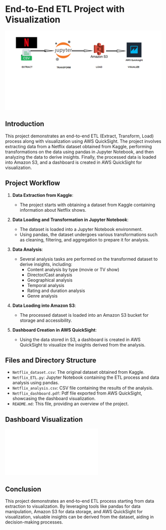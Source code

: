 # End-to-End ETL Project with Visualization

![ETL Architecture Diagram](Netflix_etl_diag.png)

## Introduction
This project demonstrates an end-to-end ETL (Extract, Transform, Load) process along with visualization using AWS QuickSight. The project involves extracting data from a Netflix dataset obtained from Kaggle, performing transformations on the data using pandas in Jupyter Notebook, and then analyzing the data to derive insights. Finally, the processed data is loaded into Amazon S3, and a dashboard is created in AWS QuickSight for visualization.

## Project Workflow
1. **Data Extraction from Kaggle**:
   - The project starts with obtaining a dataset from Kaggle containing information about Netflix shows.

2. **Data Loading and Transformation in Jupyter Notebook**:
   - The dataset is loaded into a Jupyter Notebook environment.
   - Using pandas, the dataset undergoes various transformations such as cleaning, filtering, and aggregation to prepare it for analysis.

3. **Data Analysis**:
   - Several analysis tasks are performed on the transformed dataset to derive insights, including:
     - Content analysis by type (movie or TV show)
     - Director/Cast analysis
     - Geographical analysis
     - Temporal analysis
     - Rating and duration analysis
     - Genre analysis

4. **Data Loading into Amazon S3**:
   - The processed dataset is loaded into an Amazon S3 bucket for storage and accessibility.

5. **Dashboard Creation in AWS QuickSight**:
   - Using the data stored in S3, a dashboard is created in AWS QuickSight to visualize the insights derived from the analysis.

## Files and Directory Structure
- `Netflix_dataset.csv`: The original dataset obtained from Kaggle.
- `Netflix_ETL.py`: Jupyter Notebook containing the ETL process and data analysis using pandas.
- `Netflix_analysis.csv`: CSV file containing the results of the analysis.
- `Netflix_dashboard.pdf`: Pdf file exported from AWS QuickSight, showcasing the dashboard visualization.
- `README.md`: This file, providing an overview of the project.

## Dashboard Visualization
![Netflix Dashboard](Netflix_dashboard.pdf)

## Conclusion
This project demonstrates an end-to-end ETL process starting from data extraction to visualization. By leveraging tools like pandas for data manipulation, Amazon S3 for data storage, and AWS QuickSight for visualization, valuable insights can be derived from the dataset, aiding in decision-making processes.

